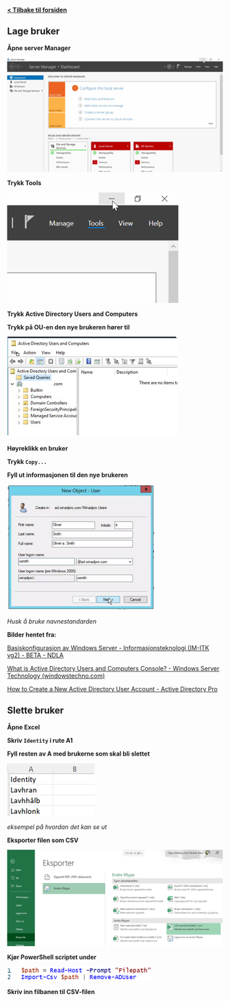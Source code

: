 [**< Tilbake til forsiden**](index.md)

## Lage bruker

**Åpne server Manager**

<img src="Images\2022-03-15-12-35-25-image.png" title="" alt="" width="512">

**Trykk Tools**

![](Images\2022-03-15-12-35-50-image.png)

**Trykk Active Directory Users and Computers**

**Trykk på OU-en den nye brukeren hører til**

![](Images\2022-03-15-12-37-40-image.png)

**Høyreklikk en bruker**

**Trykk `Copy...`**

**Fyll ut informasjonen til den nye brukeren**

![](Images\2022-03-15-12-38-36-image.png)

_Husk å bruke navnestandarden_

**Bilder hentet fra:**

[Basiskonfigurasjon av Windows Server - Informasjonsteknologi (IM-ITK vg2) - BETA - NDLA](https://ndla.no/subject:1:83cd145e-3412-4f06-8de6-961bae9ff452/topic:1:c2c479d4-421a-45c7-8d2c-bff5f4c46c80/topic:1:4520c763-ccea-4897-a2bd-7a7ddabea88a/topic:1:4584b191-d4d7-4557-bb93-450d66431749/resource:4e308c45-6048-4638-9bbf-7c8d8a01cd8a)

[What is Active Directory Users and Computers Console? - Windows Server Technology
(windowstechno.com)](https://www.windowstechno.com/what-is-active-directory-users-and-computers-console/)

[How to Create a New Active Directory User Account - Active Directory Pro](https://activedirectorypro.com/how-to-create-a-new-active-directory-user-account/)

## Slette bruker

**Åpne Excel**

**Skriv `Identity` i rute A1**

**Fyll resten av A med brukerne som skal bli slettet**

![](Images\2022-03-15-12-42-51-image.png)

_eksempel på hvordan det kan se ut_

**Eksporter filen som CSV**

![](Images\2022-03-15-12-43-21-image.png)

**Kjør PowerShell scriptet under**

![](Images\2022-03-15-12-43-49-image.png)

**Skriv inn filbanen til CSV-filen**
